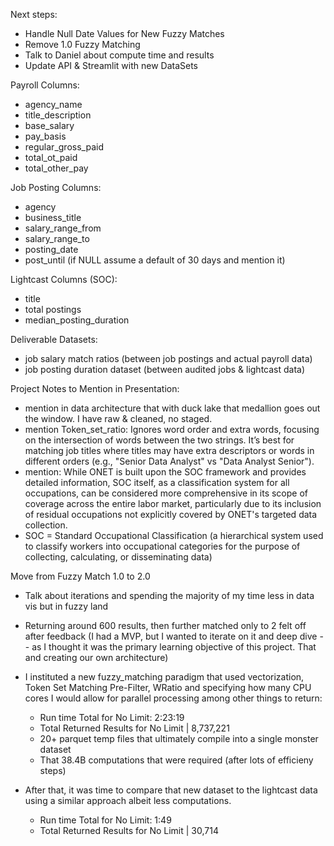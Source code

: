 Next steps:
- Handle Null Date Values for New Fuzzy Matches
- Remove 1.0 Fuzzy Matching
- Talk to Daniel about compute time and results
- Update API & Streamlit with new DataSets

Payroll Columns:
- agency_name
- title_description
- base_salary
- pay_basis
- regular_gross_paid
- total_ot_paid
- total_other_pay

Job Posting Columns:
- agency
- business_title
- salary_range_from
- salary_range_to
- posting_date
- post_until (if NULL assume a default of 30 days and mention it)

Lightcast Columns (SOC):
- title
- total postings
- median_posting_duration

Deliverable Datasets:
- job salary match ratios (between job postings and actual payroll data)
- job posting duration dataset (between audited jobs & lightcast data)


Project Notes to Mention in Presentation:
- mention in data architecture that with duck lake that medallion goes out the window. I have raw & cleaned, no staged.
- mention Token_set_ratio: Ignores word order and extra words, focusing on the intersection of words between the two strings. It’s best for matching job titles where titles may have extra descriptors or words in different orders (e.g., "Senior Data Analyst" vs "Data Analyst Senior").
- mention: While ONET is built upon the SOC framework and provides detailed information, SOC itself, as a classification system for all occupations, can be considered more comprehensive in its scope of coverage across the entire labor market, particularly due to its inclusion of residual occupations not explicitly covered by ONET's targeted data collection.
- SOC = Standard Occupational Classification (a hierarchical system used to classify workers into occupational categories for the purpose of collecting, calculating, or disseminating data)


Move from Fuzzy Match 1.0 to 2.0
- Talk about iterations and spending the majority of my time less in data vis but in fuzzy land
- Returning around 600 results, then further matched only to 2 felt off after feedback (I had a MVP, but I wanted to iterate on it and deep dive -- as I thought it was the primary learning objective of this project. That and creating our own architecture)
- I instituted a new fuzzy_matching paradigm that used vectorization, Token Set Matching Pre-Filter, WRatio and specifying how many CPU cores I would allow for parallel processing among other things to return:
    - Run time Total for No Limit: 2:23:19
    - Total Returned Results for No Limit | 8,737,221
    - 20+ parquet temp files that ultimately compile into a single monster dataset
    - That 38.4B computations that were required (after lots of efficieny steps)

- After that, it was time to compare that new dataset to the lightcast data using a similar approach albeit less computations.
    - Run time Total for No Limit: 1:49
    - Total Returned Results for No Limit | 30,714